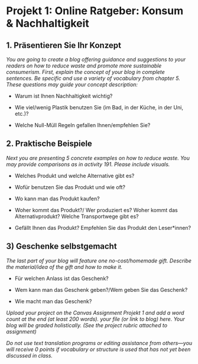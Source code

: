 # Projekt 1: Online Ratgeber: Konsum & Nachhaltigkeit

## 1. Präsentieren Sie Ihr Konzept

*You are going to create a blog offering guidance and suggestions to your readers on how to reduce waste and promote more sustainable consumerism. First, explain the concept of your blog in complete sentences. Be specific and use a variety of vocabulary from chapter 5. These questions may guide your concept description:*

- Warum ist Ihnen Nachhaltigkeit wichtig?

- Wie viel/wenig Plastik benutzen Sie (im Bad, in der Küche, in der Uni, etc.)?

- Welche Null-Müll Regeln gefallen Ihnen/empfehlen Sie?

 

## 2. Praktische Beispiele

*Next you are presenting 5 concrete examples on how to reduce waste. You may provide comparisons as in activity 191. Please include visuals.*

- Welches Produkt und welche Alternative gibt es? 

- Wofür benutzen Sie das Produkt und wie oft? 

- Wo kann man das Produkt kaufen? 

- Woher kommt das Produkt?/ Wer produziert es? Woher kommt das Alternativprodukt? Welche Transportwege gibt es?

- Gefällt Ihnen das Produkt? Empfehlen Sie das Produkt den Leser*innen?

 

## 3) Geschenke selbstgemacht 

*The last part of your blog will feature one no-cost/homemade gift. Describe the material/idea of the gift and how to make it.*

- Für welchen Anlass ist das Geschenk?

- Wem kann man das Geschenk geben?/Wem geben Sie das Geschenk?

- Wie macht man das Geschenk?

*Upload your project on the Canvas Assignment Projekt 1 and add a word count at the end (at least 200 words).  your file (or link to blog) here. Your blog will be graded holistically. (See the project rubric attached to assignment)*

*Do not use text translation programs or editing assistance from others—you will receive 0 points if vocabulary or structure is used that has not yet been discussed in class.*

